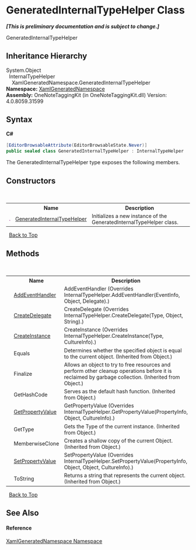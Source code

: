 # GeneratedInternalTypeHelper Class
 _**\[This is preliminary documentation and is subject to change.\]**_

GeneratedInternalTypeHelper


## Inheritance Hierarchy
System.Object<br />&nbsp;&nbsp;InternalTypeHelper<br />&nbsp;&nbsp;&nbsp;&nbsp;XamlGeneratedNamespace.GeneratedInternalTypeHelper<br />
**Namespace:**&nbsp;<a href="d56f9899-ea68-441a-14bf-b7e43a3035c7">XamlGeneratedNamespace</a><br />**Assembly:**&nbsp;OneNoteTaggingKit (in OneNoteTaggingKit.dll) Version: 4.0.8059.31599

## Syntax

**C#**<br />
``` C#
[EditorBrowsableAttribute(EditorBrowsableState.Never)]
public sealed class GeneratedInternalTypeHelper : InternalTypeHelper
```

The GeneratedInternalTypeHelper type exposes the following members.


## Constructors
&nbsp;<table><tr><th></th><th>Name</th><th>Description</th></tr><tr><td>![Public method](media/pubmethod.gif "Public method")</td><td><a href="8b8b175e-3043-79cf-8ba0-588df41d0b04">GeneratedInternalTypeHelper</a></td><td>
Initializes a new instance of the GeneratedInternalTypeHelper class.</td></tr></table>&nbsp;
<a href="#generatedinternaltypehelper-class">Back to Top</a>

## Methods
&nbsp;<table><tr><th></th><th>Name</th><th>Description</th></tr><tr><td>![Protected method](media/protmethod.gif "Protected method")</td><td><a href="51f3a73d-e9c9-e17c-5d23-7e2a5dcd1260">AddEventHandler</a></td><td>
AddEventHandler
 (Overrides InternalTypeHelper.AddEventHandler(EventInfo, Object, Delegate).)</td></tr><tr><td>![Protected method](media/protmethod.gif "Protected method")</td><td><a href="b49e6357-9a97-57a4-2c45-c27b1d6a98c0">CreateDelegate</a></td><td>
CreateDelegate
 (Overrides InternalTypeHelper.CreateDelegate(Type, Object, String).)</td></tr><tr><td>![Protected method](media/protmethod.gif "Protected method")</td><td><a href="5b385031-8721-8d17-795c-1236f8ec30f2">CreateInstance</a></td><td>
CreateInstance
 (Overrides InternalTypeHelper.CreateInstance(Type, CultureInfo).)</td></tr><tr><td>![Public method](media/pubmethod.gif "Public method")</td><td>Equals</td><td>
Determines whether the specified object is equal to the current object.
 (Inherited from Object.)</td></tr><tr><td>![Protected method](media/protmethod.gif "Protected method")</td><td>Finalize</td><td>
Allows an object to try to free resources and perform other cleanup operations before it is reclaimed by garbage collection.
 (Inherited from Object.)</td></tr><tr><td>![Public method](media/pubmethod.gif "Public method")</td><td>GetHashCode</td><td>
Serves as the default hash function.
 (Inherited from Object.)</td></tr><tr><td>![Protected method](media/protmethod.gif "Protected method")</td><td><a href="b1c35457-8ff7-6b8e-c7e4-5f3ef4b4773e">GetPropertyValue</a></td><td>
GetPropertyValue
 (Overrides InternalTypeHelper.GetPropertyValue(PropertyInfo, Object, CultureInfo).)</td></tr><tr><td>![Public method](media/pubmethod.gif "Public method")</td><td>GetType</td><td>
Gets the Type of the current instance.
 (Inherited from Object.)</td></tr><tr><td>![Protected method](media/protmethod.gif "Protected method")</td><td>MemberwiseClone</td><td>
Creates a shallow copy of the current Object.
 (Inherited from Object.)</td></tr><tr><td>![Protected method](media/protmethod.gif "Protected method")</td><td><a href="1d06c121-4fd6-7908-868c-910f9eb2e46e">SetPropertyValue</a></td><td>
SetPropertyValue
 (Overrides InternalTypeHelper.SetPropertyValue(PropertyInfo, Object, Object, CultureInfo).)</td></tr><tr><td>![Public method](media/pubmethod.gif "Public method")</td><td>ToString</td><td>
Returns a string that represents the current object.
 (Inherited from Object.)</td></tr></table>&nbsp;
<a href="#generatedinternaltypehelper-class">Back to Top</a>

## See Also


#### Reference
<a href="d56f9899-ea68-441a-14bf-b7e43a3035c7">XamlGeneratedNamespace Namespace</a><br />